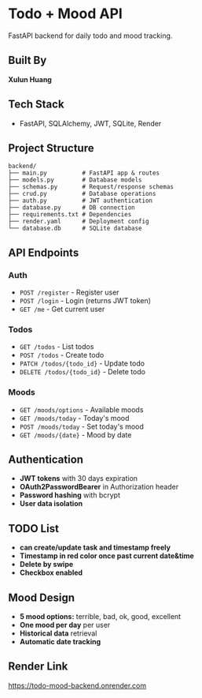 # Todo + Mood API

FastAPI backend for daily todo and mood tracking.

## Built By
**Xulun Huang**

## Tech Stack
- FastAPI, SQLAlchemy, JWT, SQLite, Render

## Project Structure
```
backend/
├── main.py          # FastAPI app & routes
├── models.py        # Database models
├── schemas.py       # Request/response schemas
├── crud.py          # Database operations
├── auth.py          # JWT authentication
├── database.py      # DB connection
├── requirements.txt # Dependencies
├── render.yaml      # Deployment config
└── database.db      # SQLite database
```

## API Endpoints
### Auth
- `POST /register` - Register user
- `POST /login` - Login (returns JWT token)
- `GET /me` - Get current user

### Todos
- `GET /todos` - List todos
- `POST /todos` - Create todo
- `PATCH /todos/{todo_id}` - Update todo
- `DELETE /todos/{todo_id}` - Delete todo

### Moods
- `GET /moods/options` - Available moods
- `GET /moods/today` - Today's mood
- `POST /moods/today` - Set today's mood
- `GET /moods/{date}` - Mood by date

## Authentication
- **JWT tokens** with 30 days expiration
- **OAuth2PasswordBearer** in Authorization header
- **Password hashing** with bcrypt
- **User data isolation**
  
## TODO List
- **can create/update task and timestamp freely** 
- **Timestamp in red color once past current date&time** 
- **Delete by swipe**
- **Checkbox enabled**

## Mood Design
- **5 mood options:** terrible, bad, ok, good, excellent
- **One mood per day** per user
- **Historical data** retrieval
- **Automatic date tracking**

## Render Link
https://todo-mood-backend.onrender.com



